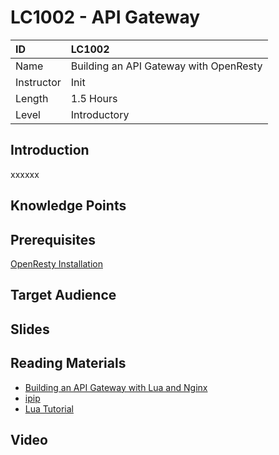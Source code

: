 # LC1002 - API Gateway

| ID            | LC1002       |
| :--------     | :-----       |
| Name          | Building an API Gateway with OpenResty |
| Instructor    | Init         |
| Length        | 1.5 Hours    |
| Level         | Introductory |


## Introduction
xxxxxx

## Knowledge Points

## Prerequisites
[OpenResty Installation](https://openresty.org/en/linux-packages.html)

## Target Audience

## Slides

## Reading Materials
- [Building an API Gateway with Lua and Nginx](https://yos.io/2016/01/28/building-an-api-gateway-with-lua-and-nginx/)
- [ipip](https://github.com/ipipdotnet/ipdb-luajit)
- [Lua Tutorial](https://www.tutorialspoint.com/lua/)

## Video
